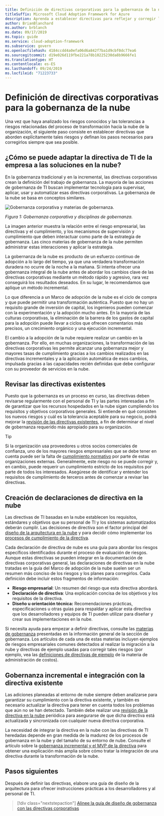 ```yaml
---
title: Definición de directivas corporativas para la gobernanza de la nube
titleSuffix: Microsoft Cloud Adoption Framework for Azure
description: Aprenda a establecer directivas para reflejar y corregir los riesgos.
author: BrianBlanchard
ms.author: brblanch
ms.date: 09/17/2019
ms.topic: guide
ms.service: cloud-adoption-framework
ms.subservice: govern
ms.openlocfilehash: 4184ccdd4a0efa06d6a842f7ba1d9cbf0dc77ea6
ms.sourcegitcommit: d19e026d119fbe221a78b10225230da8b9666fe1
ms.translationtype: HT
ms.contentlocale: es-ES
ms.lasthandoff: 09/24/2019
ms.locfileid: "71223733"
---
```

# <a name="define-corporate-policy-for-cloud-governance"></a>Definición de directivas corporativas para la gobernanza de la nube

Una vez que haya analizado los riesgos conocidos y las tolerancias a riesgos relacionadas del proceso de transformación hacia la nube de la organización, el siguiente paso consiste en establecer directivas que aborden explícitamente tales riesgos y definan los pasos necesarios para corregirlos siempre que sea posible.

<!-- markdownlint-disable MD026 -->

## <a name="how-can-corporate-it-policy-become-cloud-ready"></a>¿Cómo se puede adaptar la directiva de TI de la empresa a las soluciones en la nube?

En la gobernanza tradicional y en la incremental, las directivas corporativas crean la definición del trabajo de gobernanza. La mayoría de las acciones de gobernanza de TI buscan implementar tecnología para supervisar, aplicar, usar y automatizar esas directivas corporativas. La gobernanza de la nube se basa en conceptos similares.

![Gobernanza corporativa y materias de gobernanza.](../../_images/operational-transformation-govern-highres.png)

*Figura 1: Gobernanza corporativa y disciplinas de gobernanza.*

La imagen anterior muestra la relación entre el riesgo empresarial, las directivas y el cumplimiento, y los mecanismos de supervisión y cumplimiento que deben interactuar como parte de la estrategia de gobernanza. Las cinco materias de gobernanza de la nube permiten administrar estas interacciones y aplicar la estrategia.

La gobernanza de la nube es producto de un esfuerzo continuo de adopción a lo largo del tiempo, ya que una verdadera transformación duradera no ocurre de la noche a la mañana. Si intenta ofrecer una gobernanza integral de la nube antes de abordar los cambios clave de las directivas corporativas mediante un método rápido y agresivo, rara vez conseguirá los resultados deseados. En su lugar, le recomendamos que aplique un método incremental.

Lo que diferencia a un Marco de adopción de la nube es el ciclo de compra y que puede permitir una transformación auténtica. Puesto que no hay un requisito grande de inversión de capital, los ingenieros pueden comenzar con la experimentación y la adopción mucho antes. En la mayoría de las culturas corporativas, la eliminación de la barrera de los gastos de capital para la adopción puede llevar a ciclos que ofrecen comentarios más precisos, un crecimiento orgánico y una ejecución incremental.

El cambio a la adopción de la nube requiere realizar un cambio en la gobernanza. Por ello, en muchas organizaciones, la transformación de las directivas corporativas les permite alcanzar una gobernanza mejor y mayores tasas de cumplimiento gracias a los cambios realizados en las directivas incrementales y a la aplicación automática de esos cambios, impulsada gracias a las capacidades recién definidas que debe configurar con su proveedor de servicios en la nube.

<!-- markdownlint-enable MD026 -->

## <a name="review-existing-policies"></a>Revisar las directivas existentes

Puesto que la gobernanza es un proceso en curso, las directivas deben revisarse regularmente con el personal de TI y las partes interesadas a fin de garantizar que los recursos hospedados en la nube sigan cumpliendo los requisitos y objetivos corporativos generales. Si entiende en qué consisten los nuevos riesgos y cuál es la tolerancia aceptable para su negocio, podrá mejorar la [revisión de las directivas existentes](./cloud-policy-review.md), a fin de determinar el nivel de gobernanza requerido más apropiado para su organización.

> [!TIP]
> Si la organización usa proveedores u otros socios comerciales de confianza, uno de los mayores riesgos empresariales que se debe tener en cuenta puede ser la falta de [cumplimiento normativo](./regulatory-compliance.md) por parte de estas organizaciones externas. Generalmente, este riesgo no se puede corregir y, en cambio, puede requerir un cumplimiento estricto de los requisitos por parte de todos los interesados. Asegúrese de identificar y entender los requisitos de cumplimiento de terceros antes de comenzar a revisar las directivas.

## <a name="create-cloud-policy-statements"></a>Creación de declaraciones de directiva en la nube

Las directivas de TI basadas en la nube establecen los requisitos, estándares y objetivos que su personal de TI y los sistemas automatizados deberán cumplir. Las decisiones de directiva son el factor principal del [diseño de la arquitectura en la nube](./governance-alignment.md) y para decidir cómo implementar los [procesos de cumplimiento de la directiva](./processes.md).

Cada declaración de directiva de nube es una guía para abordar los riesgos específicos identificados durante el proceso de evaluación de riesgos. Aunque estas directivas se pueden integrar en la documentación de directivas corporativas general, las declaraciones de directivas en la nube tratadas en la guía del Marco de adopción de la nube suelen ser un resumen más conciso de los riesgos y los planes para corregirlos. Cada definición debe incluir estos fragmentos de información:

- **Riesgo empresarial**: Un resumen del riesgo que esta directiva abordará.
- **Declaración de directiva**: Una explicación concisa de los objetivos y los requisitos de la directiva.
- **Diseño u orientación técnica:** Recomendaciones prácticas, especificaciones u otras guías para respaldar y aplicar esta directiva que los desarrolladores y equipos de TI pueden utilizar para diseñar y crear sus implementaciones en la nube.

Si necesita ayuda para empezar a definir directivas, consulte las [materias de gobernanza](../governance-disciplines.md) presentadas en la información general de la sección de gobernanza. Los artículos de cada una de estas materias incluyen ejemplos de riesgos empresariales comunes detectados al realizar la migración a la nube y directivas de ejemplo usadas para corregir tales riesgos (por ejemplo, vea las [definiciones de directivas de ejemplo](../cost-management/policy-statements.md) de la materia de administración de costos).

## <a name="incremental-governance-and-integrating-with-existing-policy"></a>Gobernanza incremental e integración con la directiva existente

Las adiciones planeadas al entorno de nube siempre deben analizarse para garantizar su cumplimiento con la directiva existente, y también es necesario actualizar la directiva para tener en cuenta todos los problemas que aún no se han detectado. También debe realizar una [revisión de la directiva en la nube](./cloud-policy-review.md) periódica para asegurarse de que dicha directiva está actualizada y sincronizada con cualquier nueva directiva corporativa.

La necesidad de integrar la directiva en la nube con las directivas de TI heredadas depende en gran medida de la madurez de los procesos de gobernanza en la nube y del tamaño de su entorno de nube. Consulte el artículo sobre la [gobernanza incremental y el MVP de la directiva](./index.md) para obtener una explicación más amplia sobre cómo tratar la integración de una directiva durante la transformación de la nube.

## <a name="next-steps"></a>Pasos siguientes

Después de definir las directivas, elabore una guía de diseño de la arquitectura para ofrecer instrucciones prácticas a los desarrolladores y al personal de TI.

> [!div class="nextstepaction"]
> [Alinee la guía de diseño de gobernanza con las directivas corporativas](./governance-alignment.md)
